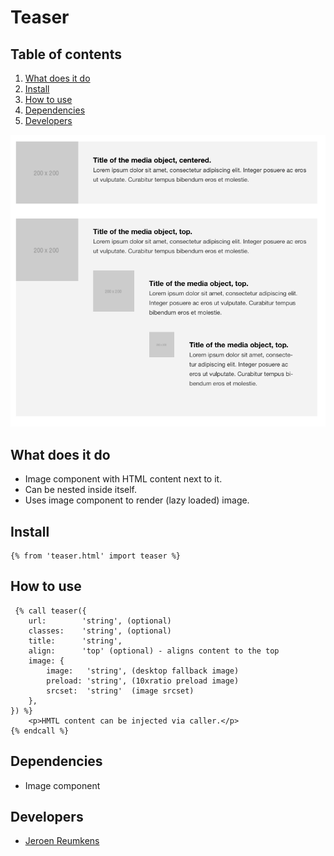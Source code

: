 
# Teaser

## Table of contents
1. [What does it do](#what-does-it-do)
2. [Install](#install)
3. [How to use](#how-to-use)
4. [Dependencies](#dependencies)
5. [Developers](#developers)

![Teaser Demo](./_demo/teaser.png)

## What does it do
* Image component with HTML content next to it.
* Can be nested inside itself.
* Uses image component to render (lazy loaded) image.

## Install
```htmlmixed
{% from 'teaser.html' import teaser %}
```

## How to use

```htmlmixed
 {% call teaser({
    url:        'string', (optional)
    classes:    'string', (optional)
    title:      'string',
    align:      'top' (optional) - aligns content to the top
    image: {
        image:   'string', (desktop fallback image)
        preload: 'string', (10xratio preload image)
        srcset:  'string'  (image srcset)
    },
}) %}
    <p>HMTL content can be injected via caller.</p>
{% endcall %}
```

## Dependencies
* Image component

## Developers
* [Jeroen Reumkens](mailto:jeroen.reumkens@deptagency.com)
